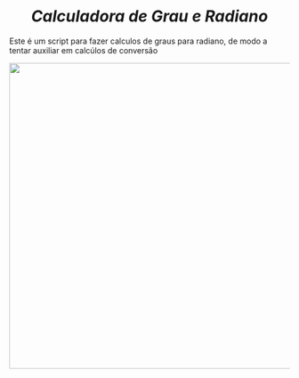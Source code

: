# <div align="center"> *Calculadora de Grau e Radiano* </div>
Este é um script para fazer calculos de graus para radiano, de modo a tentar auxiliar em calcúlos de conversão 

<div align="center">
<img src="https://github.com/Lucas836-hub/Calculadora-de-escada/assets/70550900/e5823855-acbd-4e81-a1ed-5798bd7d9ed9"  height="550px" />
</div>


